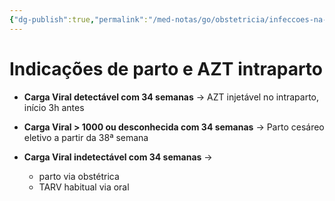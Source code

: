 ```yaml
---
{"dg-publish":true,"permalink":"/med-notas/go/obstetricia/infeccoes-na-gestacao/hiv-na-gestacao/"}
---
```


# Indicações de parto e AZT intraparto
- **Carga Viral detectável com 34 semanas** -> AZT injetável no intraparto, início 3h antes

- **Carga Viral > 1000 ou desconhecida com 34 semanas** -> Parto cesáreo eletivo a partir da 38ª semana

- **Carga Viral indetectável com 34 semanas** ->
	- parto via obstétrica
	- TARV habitual via oral